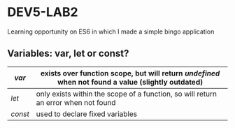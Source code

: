 # DEV5-LAB2
Learning opportunity on ES6 in which I made a simple bingo application

## Variables: var, let or const?
| *var*    | exists over function scope, but will return *undefined* when not found a value (slightly outdated) |
|----------|----------------------------------------------------|
| *let*    | only exists within the scope of a function, so will return an error when not found |
| *const*  | used to declare fixed variables |